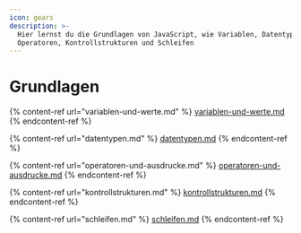 ```yaml
---
icon: gears
description: >-
  Hier lernst du die Grundlagen von JavaScript, wie Variablen, Datentypen,
  Operatoren, Kontrollstrukturen und Schleifen
---
```


# Grundlagen

{% content-ref url="variablen-und-werte.md" %}
[variablen-und-werte.md](variablen-und-werte.md)
{% endcontent-ref %}

{% content-ref url="datentypen.md" %}
[datentypen.md](datentypen.md)
{% endcontent-ref %}

{% content-ref url="operatoren-und-ausdrucke.md" %}
[operatoren-und-ausdrucke.md](operatoren-und-ausdrucke.md)
{% endcontent-ref %}

{% content-ref url="kontrollstrukturen.md" %}
[kontrollstrukturen.md](kontrollstrukturen.md)
{% endcontent-ref %}

{% content-ref url="schleifen.md" %}
[schleifen.md](schleifen.md)
{% endcontent-ref %}
